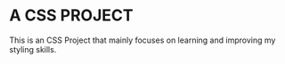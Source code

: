 # A CSS PROJECT

This is an CSS Project that mainly focuses on learning and improving my styling skills.